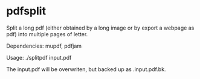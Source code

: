 # pdfsplit

Split a long pdf (either obtained by a long image or by export a webpage as pdf) into multiple pages of letter.

Dependencies: mupdf, pdfjam 

Usage:
./splitpdf input.pdf 

The input.pdf will be overwriten, but backed up as .input.pdf.bk.
